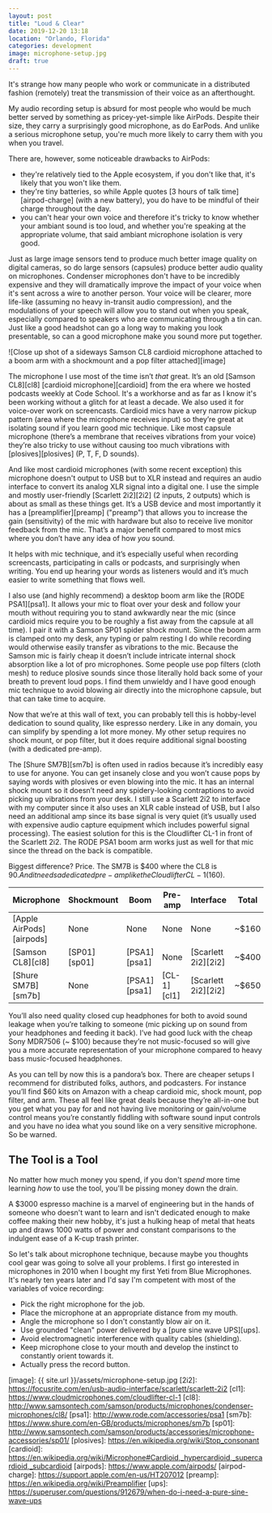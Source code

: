```yaml
---
layout: post
title: "Loud & Clear"
date: 2019-12-20 13:18
location: "Orlando, Florida"
categories: development
image: microphone-setup.jpg
draft: true
---
```


It's strange how many people who work or communicate in a distributed
fashion (remotely) treat the transmission of their voice as an
afterthought.

My audio recording setup is absurd for most people who would be much
better served by something as pricey-yet-simple like AirPods. Despite
their size, they carry a surprisingly good microphone, as do EarPods.
And unlike a serious microphone setup, you're much more likely to carry
them with you when you travel.

There are, however, some noticeable drawbacks to AirPods:
- they're relatively tied to the Apple ecosystem, if you don't like
  that, it's likely that you won't like them.
- they're tiny batteries, so while Apple quotes [3 hours of talk
  time][airpod-charge] (with a new battery), you do have to be mindful
  of their charge throughout the day.
- you can't hear your own voice and therefore it's tricky to know
  whether your ambiant sound is too loud, and whether you're speaking at
  the appropriate volume, that said ambiant microphone isolation is very
  good.

Just as large image sensors tend to produce much better image quality on
digital cameras, so do large sensors (capsules) produce better audio
quality on microphones. Condenser microphones don't have to be
incredibly expensive and they will dramatically improve the impact of
your voice when it's sent across a wire to another person. Your voice
will be clearer, more life-like (assuming no heavy in-transit audio
compression), and the modulations of your speech will allow you to stand
out when you speak, especially compared to speakers who are
communicating through a tin can. Just like a good headshot can go a long
way to making you look presentable, so can a good microphone make you
sound more put together.

![Close up shot of a sideways Samson CL8 cardioid microphone attached to
a boom arm with a shockmount and a pop filter attached][image]

The microphone I use most of the time isn’t *that* great. It’s an old
[Samson CL8][cl8] [cardioid microphone][cardioid] from the era where we
hosted podcasts weekly at Code School. It's a workhorse and as far as I
know it's been working without a glitch for at least a decade. We also
used it for voice-over work on screencasts. Cardioid mics have a very
narrow pickup pattern (area where the microphone receives input) so
they’re great at isolating sound if you learn good mic technique. Like
most capsule microphone (there’s a membrane that receives vibrations
from your voice) they’re also tricky to use without causing too much
vibrations with [plosives][plosives] (P, T, F, D sounds).

And like most cardioid microphones (with some recent exception) this
microphone doesn't output to USB but to XLR instead and requires an
audio interface to convert its analog XLR signal into a digital one. I
use the simple and mostly user-friendly [Scarlett 2i2][2i2] (2 inputs, 2
outputs) which is about as small as these things get. It’s a USB device
and most importantly it has a [preamplifier][preamp] ("preamp") that
allows you to increase the gain (sensitivity) of the mic with hardware
but also to receive live monitor feedback from the mic. That’s a major
benefit compared to most mics where you don’t have any idea of how *you*
sound.

It helps with mic technique, and it’s especially useful when recording
screencasts, participating in calls or podcasts, and surprisingly when
writing. You end up hearing your words as listeners would and it’s much
easier to write something that flows well.

I also use (and highly recommend) a desktop boom arm like the [RODE
PSA1][psa1]. It allows your mic to float over your desk and follow your
mouth without requiring you to stand awkwardly near the mic (since
cardioid mics require you to be roughly a fist away from the capsule at
all time). I pair it with a Samson SP01 spider shock mount. Since the
boom arm is clamped onto my desk, any typing or palm resting I do while
recording would otherwise easily transfer as vibrations to the mic.
Because the Samson mic is fairly cheap it doesn’t include intricate
internal shock absorption like a lot of pro microphones. Some people use
pop filters (cloth mesh) to reduce plosive sounds since those literally
hold back some of your breath to prevent loud pops. I find them unwieldy
and I have good enough mic technique to avoid blowing air directly into
the microphone capsule, but that can take time to acquire.

Now that we’re at this wall of text, you can probably tell this is
hobby-level dedication to sound quality, like espresso nerdery. Like in
any domain, you can simplify by spending a lot more money. My other
setup requires no shock mount, or pop filter, but it does require
additional signal boosting (with a dedicated pre-amp).

The [Shure SM7B][sm7b] is often used in radios because it’s incredibly
easy to use for anyone. You can get insanely close and you won’t cause
pops by saying words with plosives or even blowing into the mic. It has
an internal shock mount so it doesn’t need any spidery-looking
contraptions to avoid picking up vibrations from your desk. I still use
a Scarlett 2i2 to interface with my computer since it also uses an XLR
cable instead of USB, but I also need an additional amp since its base
signal is very quiet (it’s usually used with expensive audio capture
equipment which includes powerful signal processing). The easiest
solution for this is the Cloudlifter CL-1 in front of the Scarlett 2i2.
The RODE PSA1 boom arm works just as well for that mic since the thread
on the back is compatible.

Biggest difference? Price. The SM7B is $400 where the CL8 is $90. And it needs
a dedicated pre-amp like the Cloudlifter CL-1 ($160).

| Microphone | Shockmount | Boom | Pre-amp | Interface | Total |
| --- | --- | --- | --- | --- | --- |
| [Apple AirPods][airpods] | None | None | None | None | ~$160 |
| [Samson CL8][cl8] | [SP01][sp01] | [PSA1][psa1] | None | [Scarlett 2i2][2i2] | ~$400 |
| [Shure SM7B][sm7b] | None | [PSA1][psa1] | [CL-1][cl1] | [Scarlett 2i2][2i2] | ~$650 |

You’ll also need quality closed cup headphones for both to avoid sound
leakage when you’re talking to someone (mic picking up on sound from
your headphones and feeding it back). I’ve had good luck with the cheap
Sony MDR7506 (~ $100) because they’re not music-focused so will give you a
more accurate representation of your microphone compared to heavy bass
music-focused headphones.

As you can tell by now this is a pandora’s box. There are cheaper setups
I recommend for distributed folks, authors, and podcasters. For instance
you’ll find $60 kits on Amazon with a cheap cardioid mic, shock mount,
pop filter, and arm. These all feel like great deals because they’re
all-in-one but you get what you pay for and not having live monitoring
or gain/volume control means you’re constantly fiddling with software
sound input controls and you have no idea what you sound like on a very
sensitive microphone. So be warned.

## The Tool is a Tool

No matter how much money you spend, if you don't *spend* more time
learning *how* to use the tool, you'll be pissing money down the drain.

A $3000 espresso machine is a marvel of engineering but in the hands of
someone who doesn't want to learn and isn't dedicated enough to make
coffee making their new hobby, it's just a hulking heap of metal that
heats up and draws 1000 watts of power and constant comparisons to the
indulgent ease of a K-cup trash printer.

So let's talk about microphone technique, because maybe you thoughts
cool gear was going to solve all your problems. I first go interested in
microphones in 2010 when I bought my first Yeti from Blue Microphones.
It's nearly ten years later and I'd say I'm competent with most of the
variables of voice recording:
- Pick the right microphone for the job.
- Place the microphone at an appropriate distance from my mouth.
- Angle the microphone so I don't constantly blow air on it.
- Use grounded "clean" power delivered by a [pure sine wave
  UPS][ups].
- Avoid electromagnetic interference with quality cables (shielding).
- Keep microphone close to your mouth and develop the instinct to
  constantly orient towards it.
- Actually press the record button.

[image]: {{ site.url }}/assets/microphone-setup.jpg
[2i2]: https://focusrite.com/en/usb-audio-interface/scarlett/scarlett-2i2
[cl1]: https://www.cloudmicrophones.com/cloudlifter-cl-1
[cl8]: http://www.samsontech.com/samson/products/microphones/condenser-microphones/cl8/
[psa1]: http://www.rode.com/accessories/psa1
[sm7b]: https://www.shure.com/en-GB/products/microphones/sm7b
[sp01]: http://www.samsontech.com/samson/products/accessories/microphone-accessories/sp01/
[plosives]: https://en.wikipedia.org/wiki/Stop_consonant
[cardioid]: https://en.wikipedia.org/wiki/Microphone#Cardioid,_hypercardioid,_supercardioid,_subcardioid
[airpods]: https://www.apple.com/airpods/
[airpod-charge]: https://support.apple.com/en-us/HT207012
[preamp]: https://en.wikipedia.org/wiki/Preamplifier
[ups]: https://superuser.com/questions/912679/when-do-i-need-a-pure-sine-wave-ups
